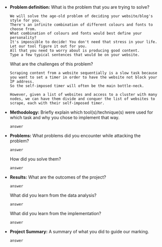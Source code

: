 <ul><li><b>Problem definition:</b> What is the problem that you are trying to solve? 

    We will solve the age-old problem of deciding your website/blog's style for you. 
    There's an infinite combination of different colours and fonts to choose from. 
    What combination of colours and fonts would best define your personality? 
    It's impossible to decide! You don't need that stress in your life. 
    Let our tool figure it out for you.
    All that you need to worry about is producing good content. 
    Type a few typical sentences that would be on your website. 


What are the challenges of this problem?

    Scraping content from a website sequentially is a slow task because you want to set a timer in order to have the website not block your IP address.
    So the self-imposed timer will often be the main bottle-neck.

    However, given a list of websites and access to a cluster with many nodes, we can have them divide and conquer the list of websites to scrape, each with their self-imposed timer.

</li><li><b>Methodology:</b> Briefly explain which tool(s)/technique(s) were used for which task and why you chose to implement that way.

    answer

</li><li><b>Problems:</b> What problems did you encounter while attacking the problem? 

    answer

How did you solve them?

    answer

</li><li><b>Results:</b> What are the outcomes of the project? 

    answer

What did you learn from the data analysis? 

    answer

What did you learn from the implementation?

    answer

</li><li><b>Project Summary:</b> A summary of what you did to guide our marking.

    answer

</li></ul>